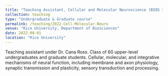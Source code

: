 ```yaml
---
title: "Teaching Assistant, Cellular and Molecular Neuroscience (BIOS 385/585) (F22)"
collection: teaching
type: "Undergraduate & Graduate course"
permalink: /teaching/2022-Cell-Molecular-Neuro
venue: "Rice University, Department of Biosciences"
date: 2022-08-01
location: "Rice University"
---
```


Teaching assistant under Dr. Cana Ross. Class of 60 upper-level undergraduates and graduate students.
Cellular, molecular, and integrative mechanisms of neural function, including membrane and axon physiology, synaptic transmission and plasticity, sensory transduction and processing.

